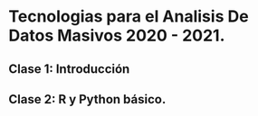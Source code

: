 # Tecnologias para el Analisis De Datos Masivos 2020 - 2021.
## Clase 1: Introducción
## Clase 2: R y Python básico.
